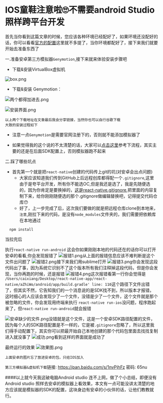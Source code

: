 # IOS童鞋注意啦🙄不需要android Studio 照样跨平台开发

首先当你看到这篇文章的时候，您应该各种环境已经配好了，如果环境还没配好的话，你可以看看[官方的配置](http://reactnative.cn/docs/0.39/getting-started.html#content)这里就不多提了，当你环境都配好了，接下来我们就要开始去准备东西了

   一.准备安卓第三方模拟器`Genymotion`,接下来就来体验安装步骤吧
   - 下载&安装VirtualBox虚拟机

![box.png](http://upload-images.jianshu.io/upload_images/1767433-9d635325ae1f4c52.png?imageMogr2/auto-orient/strip%7CimageView2/2/w/1240)

   - 下载&安装 Genymotion：

![两个都得加进去.png](http://upload-images.jianshu.io/upload_images/1767433-1d168a30cde28f64.png?imageMogr2/auto-orient/strip%7CimageView2/2/w/1240)

![安装界面.png](http://upload-images.jianshu.io/upload_images/1767433-1257201ac2750f7d.png?imageMogr2/auto-orient/strip%7CimageView2/2/w/1240)


    以上两个下载地址在文章最后我会分享链接，当然你也可以自行谷歌下载
    大致的安装过程如下

- 注意一点`Genymotion`是需要官网注册下的，否则就不能添加模拟器了

- 如果觉得我的这个说的不太清楚的话，大家可以[点击这里](http://blog.csdn.net/sanyuancap/article/details/24806899)参考下流程，其实主要的还是在后面SDK配置上，否则模拟器跑不起来

二.踩了哪些坑点

- 首先第一个就是把`react-native`创建的代码传上git的坑(对安卓会出点问题)
  - 大家应该知道我们传到GitHub上后远程创库都得配一个`.gitignore`,这里由于是夸平台开发，所有你不能选OC,但是我还是选了，我是先随便选的，因为你肯定是要换掉的，[这是react-native.gitignore](https://github.com/facebook/react-native/blob/master/.gitignore),把里面的内容复制下来，给你刚刚随便选的那个.gitignore做编辑替换吧，记得提交代码仓库😯
  - 好了，上一步完成了后，这次我们要做的就是把远程仓库clone到本地来，`注意`,刚拉下来的代码，是没有`node_modules`文件夹的，我们需要把依赖库在本地通过
```obj
  npm install
```
当拉完后

执行`react-native run-android`
这会你如果刚刚本地的代码还在的话你可以打开安卓的看看,你会发现报错了
![报错1.png](http://upload-images.jianshu.io/upload_images/1767433-30070ef19e600533.png?imageMogr2/auto-orient/strip%7CimageView2/2/w/1240)从上面的报错信息应该不难判断是这个文件出问题了
![报错2.png](http://upload-images.jianshu.io/upload_images/1767433-d75032b71d7bbb8e.png?imageMogr2/auto-orient/strip%7CimageView2/2/w/1240)接下来我们用sublime打开
![报错3.png](http://upload-images.jianshu.io/upload_images/1767433-e466f8a183f8fc6c.png?imageMogr2/auto-orient/strip%7CimageView2/2/w/1240)你会发现这段代码出了事，因为系统它识别不了这个版本所有我们注释掉这段代码，但是你会发现，当你再跑的时候，还是报错
![报错4.png](http://upload-images.jianshu.io/upload_images/1767433-8d1ecddb8f020420.png?imageMogr2/auto-orient/strip%7CimageView2/2/w/1240)这次报错看第一行你会觉得是
`/Users/caixiang/Desktop/react-native-app/react-native/aZhiWo/android/app/build.gradle' line: 110`这个路径下文件出错了，但其实不然，它告知我们的一个消息说的是SDK找不到，所以版本才报错，这时细心的人应该会发现少了一个文件，没错是少了一个文件，这个文件就是那个被忽略的文件，你会发现用终端来执行 `react-native run-ios`没问题，程序跑起来了，但`react-native run-android`就会报错

![安卓缺少的文件.png](http://upload-images.jianshu.io/upload_images/1767433-9b41b25698f93bfa.png?imageMogr2/auto-orient/strip%7CimageView2/2/w/1240)没错就是这个文件，这是一个安卓SDK路径配置的文件，因为每个人的SDK路径配置是不一样的，它是被`.gitignore`忽略了，所以这里我们得手动配置下，其实你可以把最开始自己本地创建的那个代码包里面去找找复制进入就没事了
![成功.png](http://upload-images.jianshu.io/upload_images/1767433-17b688747857f356.png?imageMogr2/auto-orient/strip%7CimageView2/2/w/1240)看到这样的界面就是成功了

最终运行的效果
![效果图.png](http://upload-images.jianshu.io/upload_images/1767433-625bc9c22f28c0e4.png?imageMogr2/auto-orient/strip%7CimageView2/2/w/1240)

`上面安卓的图片忘了放进安卓的包，只给IOS加入`

`第三方模拟器&虚拟机下载`链接: https://pan.baidu.com/s/1nvPjhFz 密码: 65nu

####以上就今天我这破电脑Android studio 连不上网，做了个小总结，即便没有Android studio 照样去安卓的模拟器上看效果，本文有一点可能没讲太清楚的地方应该就是模拟器的SDK的配置，这块身边有安卓的小伙伴的话，让他们教教就行。
